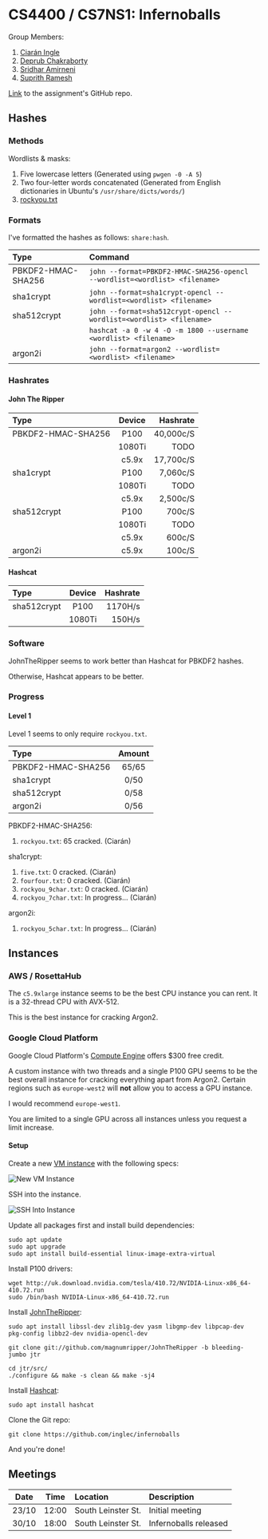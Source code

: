 # CS4400 / CS7NS1: Infernoballs

Group Members:
1. [Ciarán Ingle](https://github.com/inglec)
2. [Deprub Chakraborty](https://github.com/rupdeb)
3. [Sridhar Amirneni](https://github.com/sridharamirneni)
4. [Suprith Ramesh](https://github.com/suprithramesh)

[Link](https://github.com/sftcd/cs7ns1/tree/master/assignments/practical5) to the assignment's GitHub repo.

## Hashes

### Methods

Wordlists & masks:
1. Five lowercase letters (Generated using `pwgen -0 -A 5`)
2. Two four-letter words concatenated (Generated from English dictionaries in Ubuntu's `/usr/share/dicts/words/`)
3. [rockyou.txt](http://downloads.skullsecurity.org/passwords/rockyou.txt.bz2)

### Formats

I've formatted the hashes as follows: `share:hash`.

| Type               | Command                                                                    |
|:------------------ |:-------------------------------------------------------------------------- |
| PBKDF2-HMAC-SHA256 | `john --format=PBKDF2-HMAC-SHA256-opencl --wordlist=<wordlist> <filename>` |
| sha1crypt          | `john --format=sha1crypt-opencl --wordlist=<wordlist> <filename>`          |
| sha512crypt        | `john --format=sha512crypt-opencl --wordlist=<wordlist> <filename>`        |
|                    | `hashcat -a 0 -w 4 -O -m 1800 --username <wordlist> <filename>`            |
| argon2i            | `john --format=argon2 --wordlist=<wordlist> <filename>`                    |

### Hashrates

#### John The Ripper

| Type               | Device | Hashrate  |
|:------------------ |:------:| ---------:|
| PBKDF2-HMAC-SHA256 | P100   | 40,000c/S |
|                    | 1080Ti | TODO      |
|                    | c5.9x  | 17,700c/S |
| sha1crypt          | P100   | 7,060c/S  |
|                    | 1080Ti | TODO      |
|                    | c5.9x  | 2,500c/S  |
| sha512crypt        | P100   | 700c/S    |
|                    | 1080Ti | TODO      |
|                    | c5.9x  | 600c/S    |
| argon2i            | c5.9x  | 100c/S    |

#### Hashcat

| Type        | Device | Hashrate |
|:----------- |:------:| --------:|
| sha512crypt | P100   | 1170H/s  |
|             | 1080Ti | 150H/s   |

### Software

JohnTheRipper seems to work better than Hashcat for PBKDF2 hashes.

Otherwise, Hashcat appears to be better.

### Progress

#### Level 1

Level 1 seems to only require `rockyou.txt`.

| Type               | Amount  |
|:------------------ |:-------:|
| PBKDF2-HMAC-SHA256 | 65/65   |
| sha1crypt          | 0/50    |
| sha512crypt        | 0/58    |
| argon2i            | 0/56    |

PBKDF2-HMAC-SHA256:

1. `rockyou.txt`: 65 cracked. (Ciarán)

sha1crypt:

1. `five.txt`: 0 cracked. (Ciarán)
2. `fourfour.txt`: 0 cracked. (Ciarán)
3. `rockyou_9char.txt`: 0 cracked. (Ciarán)
4. `rockyou_7char.txt`: In progress... (Ciarán)

argon2i:
1. `rockyou_5char.txt`: In progress... (Ciarán)

## Instances

### AWS / RosettaHub

The `c5.9xlarge` instance seems to be the best CPU instance you can rent. It is a 32-thread CPU with AVX-512.

This is the best instance for cracking Argon2.

### Google Cloud Platform

Google Cloud Platform's [Compute Engine](https://console.cloud.google.com/compute/) offers $300 free credit.

A custom instance with two threads and a single P100 GPU seems to be the best overall instance for cracking everything apart from Argon2. Certain regions such as `europe-west2` will **not** allow you to access a GPU instance.

I would recommend `europe-west1`.

You are limited to a single GPU across all instances unless you request a limit increase.

#### Setup

Create a new [VM instance](https://console.cloud.google.com/compute/instances) with the following specs:

![New VM Instance](images/GCP.PNG)

SSH into the instance.

![SSH Into Instance](images/SSH.PNG)

Update all packages first and install build dependencies:

```
sudo apt update
sudo apt upgrade
sudo apt install build-essential linux-image-extra-virtual
```

Install P100 drivers:

```
wget http://uk.download.nvidia.com/tesla/410.72/NVIDIA-Linux-x86_64-410.72.run
sudo /bin/bash NVIDIA-Linux-x86_64-410.72.run
```

Install [JohnTheRipper](https://www.openwall.com/john/):

```
sudo apt install libssl-dev zlib1g-dev yasm libgmp-dev libpcap-dev pkg-config libbz2-dev nvidia-opencl-dev

git clone git://github.com/magnumripper/JohnTheRipper -b bleeding-jumbo jtr

cd jtr/src/
./configure && make -s clean && make -sj4
```

Install [Hashcat](https://hashcat.net/hashcat/):

```
sudo apt install hashcat
```

Clone the Git repo:

```
git clone https://github.com/inglec/infernoballs
```

And you're done!

## Meetings

| Date  | Time  | Location           | Description           |
|:-----:|:-----:|:------------------ |:--------------------- |
| 23/10 | 12:00 | South Leinster St. | Initial meeting       |
| 30/10 | 18:00 | South Leinster St. | Infernoballs released |
